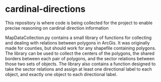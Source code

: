 # cardinal-directions
This repository is where code is being collected for the project to enable precise reasoning on cardinal direction information

MapDataCollection.py contains a small library of functions for collecting and dealing with relations between polygons in ArcGis. It was originally made for counties, but should work for any shapefile containing polygons.
The library can be used to collect the centers of the polygons, the shared borders between each pair of polygons,  and the sector relations between those two sets of objects.
The library also contains a function designed to take the sector relations and assign at least one directional label to each object, and exactly one object to each directional label.
